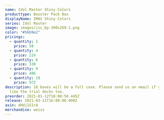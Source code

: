 ```yaml
---
name: Idol Master Shiny Colors
producttype: Booster Pack Box
displayName: IMAS Shiny Colors
series: Idol Master
image: images/isc_bp-300x269-1.png
color: "#56b9e2"
pricings:
  - quantity: 1
    price: 58
  - quantity: 4
    price: 224
  - quantity: 6
    price: 330
  - quantity: 9
    price: 486
  - quantity: 18
    price: 972
description: 18 boxes will be a full case. Please send us an email if you would
  like the trial decks too.
preorder: 2021-01-12T10:08:50.445Z
release: 2021-03-11T16:00:00.000Z
asin: dHdj1G1rA
merchandise: weiss
---
```

